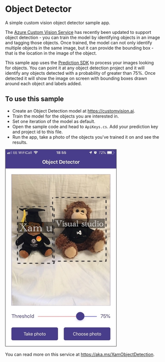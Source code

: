 # Object Detector

A simple custom vision object detector sample app.

The [Azure Custom Vision Service](https://customvision.ai) has recently been updated to support object detection - you can train the model by identifying objects in an image and tagging those objects. Once trained, the model can not only identify multiple objects in the same image, but it can provide the bounding box - that is the location in the image of the object.

This sample app uses the [Prediction SDK](https://www.nuget.org/packages/Microsoft.Azure.CognitiveServices.Vision.CustomVision.Prediction/0.10.0-preview) to process your images looking for objects. You can point it at any object detection project and it will identify any objects detected with a probability of greater than 75%. Once detected it will show the image on screen with bounding boxes drawn around each object and labels added.

## To use this sample

* Create an Object Detection model at https://customvision.ai.
* Train the model for the objects you are interested in.
* Set one iteration of the model as default.
* Open the sample code and head to `ApiKeys.cs`. Add your prediction key and project id to this file.
* Run the app, take a photo of the objects you've trained it on and see the results.

![Toys identified in a photo](./Images/ToyDetected.jpg)

You can read more on this service at https://aka.ms/XamObjectDetection.
